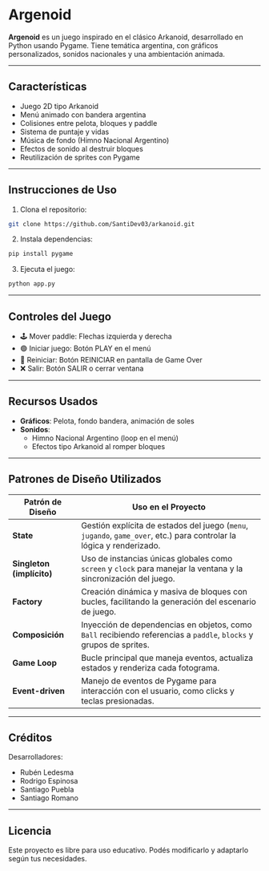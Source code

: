 # Argenoid

**Argenoid** es un juego inspirado en el clásico Arkanoid, desarrollado en Python usando Pygame. Tiene temática argentina, con gráficos personalizados, sonidos nacionales y una ambientación animada.

---

## Características

- Juego 2D tipo Arkanoid
- Menú animado con bandera argentina
- Colisiones entre pelota, bloques y paddle
- Sistema de puntaje y vidas
- Música de fondo (Himno Nacional Argentino)
- Efectos de sonido al destruir bloques
- Reutilización de sprites con Pygame

---

## Instrucciones de Uso

1. Clona el repositorio:
```bash
git clone https://github.com/SantiDev03/arkanoid.git
```

2. Instala dependencias:
```bash
pip install pygame
```

3. Ejecuta el juego:
```bash
python app.py
```

---

## Controles del Juego

- 🕹️ Mover paddle: Flechas izquierda y derecha
- 🟢 Iniciar juego: Botón PLAY en el menú
- 🔁 Reiniciar: Botón REINICIAR en pantalla de Game Over
- ❌ Salir: Botón SALIR o cerrar ventana

---

## Recursos Usados

- **Gráficos**: Pelota, fondo bandera, animación de soles
- **Sonidos**:
  - Himno Nacional Argentino (loop en el menú)
  - Efectos tipo Arkanoid al romper bloques

---

## Patrones de Diseño Utilizados

| Patrón de Diseño          | Uso en el Proyecto                                                                                                    |
| ------------------------- | --------------------------------------------------------------------------------------------------------------------- |
| **State**                 | Gestión explícita de estados del juego (`menu`, `jugando`, `game_over`, etc.) para controlar la lógica y renderizado. |
| **Singleton (implícito)** | Uso de instancias únicas globales como `screen` y `clock` para manejar la ventana y la sincronización del juego.      |
| **Factory**               | Creación dinámica y masiva de bloques con bucles, facilitando la generación del escenario de juego.                   |
| **Composición**           | Inyección de dependencias en objetos, como `Ball` recibiendo referencias a `paddle`, `blocks` y grupos de sprites.    |
| **Game Loop**             | Bucle principal que maneja eventos, actualiza estados y renderiza cada fotograma.                                     |
| **Event-driven**          | Manejo de eventos de Pygame para interacción con el usuario, como clicks y teclas presionadas.                        |

---

## Créditos

Desarrolladores:
- Rubén Ledesma
- Rodrigo Espinosa
- Santiago Puebla
- Santiago Romano

---

## Licencia

Este proyecto es libre para uso educativo. Podés modificarlo y adaptarlo según tus necesidades.